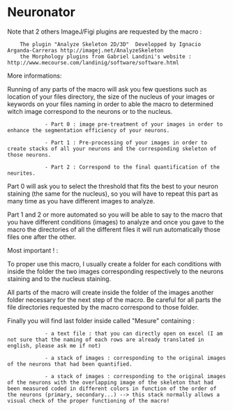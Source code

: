 # Neuronator
Note that 2 others ImageJ/Figi plugins are requested by the macro :

        The plugin "Analyze Skeleton 2D/3D"  Developped by Ignacio Arganda-Carreras http://imagej.net/AnalyzeSkeleton
        the Morphology plugins from Gabriel Landini's website : http://www.mecourse.com/landinig/software/software.html
        
        
        
More informations:

Running of any parts of the macro will ask you few questions such as location of your files directory, the size of the nucleus of your images or keywords on your files naming in order to able the macro to determined witch image correspond to the neurons or to the nucleus.

                - Part 0 : image pre-treatment of your images in order to enhance the segmentation efficiency of your neurons.

                - Part 1 : Pre-processing of your images in order to create stacks of all your neurons and the corresponding skeleton of those neurons.

                - Part 2 : Correspond to the final quantification of the neurites.

Part 0 will ask you to select the threshold that fits the best to your neuron staining (the same for the nucleus), so you will have to repeat this part as many time as you have different images to analyze.

Part 1 and 2 or more automated so you will be able to say to the macro that you have different conditions (images) to analyze and once you gave to the macro the directories of all the different files it will run automatically those files one after the other.

 

Most important ! :

To proper use this macro, I usually create a folder for each conditions with inside the folder the two images corresponding respectively to the neurons staining and to the nucleus staining.

All parts of the macro will create inside the folder of the images another folder necessary for the next step of the macro. Be careful for all parts the file directories requested by the macro correspond to those folder.  

Finally you will find last folder inside called "Mesure" containing :

                - a text file : that you can directly open on excel (I am not sure that the naming of each rows are already translated in english, please ask me if not)

                - a stack of images : corresponding to the original images of the neurons that had been quantified.

                - a stack of images : corresponding to the original images of the neurons with the overlapping image of the skeleton that had been measured coded in different colors in function of the order of the neurons (primary, secondary...) --> this stack normally allows a visual check of the proper functioning of the macro!
